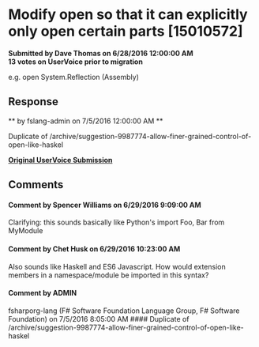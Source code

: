 # Modify open so that it can explicitly only open certain parts [15010572] #

**Submitted by Dave Thomas on 6/28/2016 12:00:00 AM**  
**13 votes on UserVoice prior to migration**  

e.g. open System.Reflection (Assembly)



## Response ##
** by fslang-admin on 7/5/2016 12:00:00 AM **

Duplicate of /archive/suggestion-9987774-allow-finer-grained-control-of-open-like-haskel


**[Original UserVoice Submission](https://fslang.uservoice.com/forums/245727-f-language/suggestions/15010572)**


## Comments ##


#### Comment by Spencer Williams on 6/29/2016 9:09:00 AM ####
Clarifying: this sounds basically like Python's
import Foo, Bar from MyModule


#### Comment by Chet Husk on 6/29/2016 10:23:00 AM ####
Also sounds like Haskell and ES6 Javascript.
How would extension members in a namespace/module be imported in this syntax?


#### Comment by ADMIN
fsharporg-lang (F# Software Foundation Language Group, F# Software Foundation) on 7/5/2016 8:05:00 AM ####
Duplicate of /archive/suggestion-9987774-allow-finer-grained-control-of-open-like-haskel

